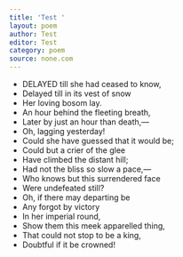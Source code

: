 ```yaml
---
title: 'Test '
layout: poem
author: Test
editor: Test
category: poem
source: none.com
---
```


* DELAYED till she had ceased to know,
* Delayed till in its vest of snow
* Her loving bosom lay.
* An hour behind the fleeting breath,
* Later by just an hour than death,—
* Oh, lagging yesterday!
* Could she have guessed that it would be;
* Could but a crier of the glee
* Have climbed the distant hill;
* Had not the bliss so slow a pace,—
* Who knows but this surrendered face
* Were undefeated still?
* Oh, if there may departing be
* Any forgot by victory
* In her imperial round,
* Show them this meek apparelled thing,
* That could not stop to be a king,
* Doubtful if it be crowned!
